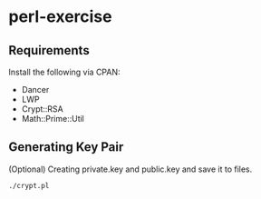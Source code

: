 perl-exercise
=============

## Requirements
Install the following via CPAN:
- Dancer
- LWP
- Crypt::RSA
- Math::Prime::Util

## Generating Key Pair
(Optional) Creating private.key and public.key and save it to files.

	./crypt.pl